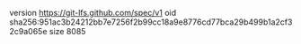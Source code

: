 version https://git-lfs.github.com/spec/v1
oid sha256:951ac3b24212bb7e7256f2b99cc18a9e8776cd77bca29b499b1a2cf32c9a065e
size 8085

